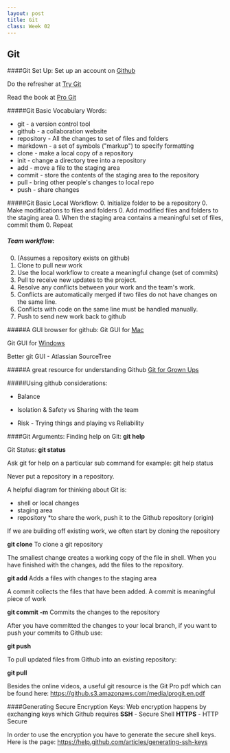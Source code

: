 ```yaml
---
layout: post
title: Git
class: Week 02
---
```


## Git

####Git Set Up:
Set up an account on
[Github](http://www.github.com)

Do the refresher at 
[Try Git](https://try.github.io/)

Read the book at
[Pro Git](http://git-scm.com/book)


#####Git Basic Vocabulary Words:
* git - a version control tool
* github - a collaboration website
* repository - All the changes to set of files and folders
* markdown - a set of symbols ("markup") to specify formatting
* clone - make a local copy of a repository
* init - change a directory tree into a repository
* add - move a file to the staging area
* commit - store the contents of the staging area to the repository
* pull - bring other people's changes to local repo
* push - share changes


#####Git Basic Local Workflow:
0. Initialize folder to be a repository
0. Make modifications to files and folders
0. Add modified files and folders to the staging area
0. When the staging area contains a meaningful set of files, commit them
0. Repeat

##### Team workflow:
0. (Assumes a repository exists on github)
0. Clone to pull new work 
0. Use the local workflow to create a meaningful change (set of commits)
0. Pull to receive new updates to the project.
0. Resolve any conflicts between your work and the team's work.
0. Conflicts are automatically merged if two files do not have changes on the same line.
0. Conflicts with code on the same line must be handled manually.
0. Push to send new work back to github

#####A GUI browser for github:
Git GUI for [Mac](http://mac.github.com/)

Git GUI for [Windows](http://windows.github.com/)

Better git GUI - Atlassian SourceTree

#####A great resource for understanding Github
[Git for Grown Ups](http://24ways.org/2013/git-for-grownups/)

#####Using github considerations:
- Balance

- Isolation & Safety vs Sharing with the team

- Risk - Trying things and playing vs Reliability

####Git Arguments:
Finding help on Git:  **git help**

Git Status:   **git status**

Ask git for help on a particular sub command for example: git help status

Never put a repository in a repository.

A helpful diagram for thinking about Git is:

* shell or local changes
* staging area
* repository
*to share the work, push it to the Github repository (origin)

If we are building off existing work, we often start by cloning the repository


**git clone**   To clone a git repository


The smallest change creates a working copy of the file in shell.  When you have finished with the changes, add the files to the repository.


**git add**     Adds a files with changes to the staging area

A commit collects the files that have been added.  A commit is meaningful piece of work

**git commit -m** Commits the changes to the repository

After you have committed the changes to your local branch, if you want to push your commits to Github use:

**git push**

To pull updated files from Github into an existing repository:

**git pull**

Besides the online videos, a useful git resource is the Git Pro pdf which can be found here:
https://github.s3.amazonaws.com/media/progit.en.pdf


####Generating Secure Encryption Keys:
Web encryption happens by exchanging keys which Github requires
**SSH**    - Secure Shell
**HTTPS** - HTTP Secure

In order to use the encryption you have to generate the secure shell keys.  Here is the page:
https://help.github.com/articles/generating-ssh-keys